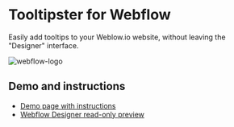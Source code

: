 # Tooltipster for Webflow
Easily add tooltips to your Weblow.io website, without leaving the "Designer" interface. 

![webflow-logo](http://uploads.webflow.com/55e93f06d996a5894512d00d/55dd1a448f79b836280d697f_png.png)

## Demo and instructions
* [Demo page with instructions](http://tooltipster-for-webflow.webflow.io/)
* [Webflow Designer read-only preview](https://preview.webflow.com/preview/tooltipster-for-webflow?preview=39d81ae683037bfa1f8c9de86a20c59c)
